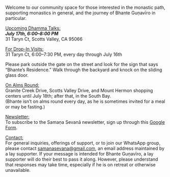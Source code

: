 Welcome to our community space for those interested in the monastic path, supporting monastics in general, and the journey of Bhante Guṇavīro in particular.

<u>Upcoming Dhamma Talks:</u>  
**_July 17th, 6:00–8:00 PM_**  
31 Taryn Ct, Scotts Valley, CA 95066

<u>For Drop-In Visits:</u>  
31 Taryn Ct, 6:00–7:30 PM, every day through July 16th

Please park outside the gate on the street and look for the sign that says “Bhante’s Residence.” Walk through the backyard and knock on the sliding glass door.

<u>On Alms Round:</u>  
Granite Creek Drive, Scotts Valley Drive, and Mount Hermon shopping centers until July 18th; after that, in the South Bay.  
(Bhante isn’t on alms round every day, as he is sometimes invited for a meal or may be fasting.)

<u>Newsletter:</u>  
To subscribe to the Samaṇa Sevanā newsletter, sign up through this [Google Form](https://forms.gle/NkBQv5JfWmNcXNnZA).

<u>Contact:</u>  
For general inquiries, offerings of support, or to join our WhatsApp group, please contact [samanasevana@gmail.com](mailto:samanasevana@gmail.com), an email address maintained by a lay supporter. If your message is intended for Bhante Guṇavīro, a lay supporter will do their best to pass it along. However, please understand that responses may take time, especially if he is on retreat or otherwise unavailable.
